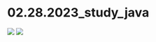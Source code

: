 # 02.28.2023_study_java
<img src="https://img.shields.io/badge/Java-007396?style=flat-square&logo=Java&logoColor=white"/>
<a href="버튼을 눌렀을 때 이동할 링크" target="_blank"><img src="https://img.shields.io/badge/뱃지레이블-배경색?style=뱃지모양&logo=로고&logoColor=로고색상"/></a>


